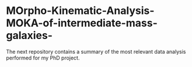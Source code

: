 # MOrpho-Kinematic-Analysis-MOKA-of-intermediate-mass-galaxies-
The next repository contains a summary of the most relevant data analysis performed for my PhD project.  
